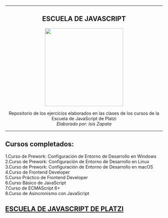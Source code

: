 ---------------------

<div align="center" >

## ESCUELA DE JAVASCRIPT


<img src="https://www.amvo.org.mx/wp-content/uploads/2021/04/logo-platzi-2.png" height="250px">

Repositorio de los ejercicios elaborados en las clases de los cursos de la Escuela de JavaScript de Platzi
  <br>
<i>Elaborado por: Isis Zapata</i>
</div>

---------------------
## Cursos completados:

1.Curso de Prework: Configuración de Entorno de Desarrollo en Windows
<br>
2.Curso de Prework: Configuración de Entorno de Desarrollo en Linux
<br>
3.Curso de Prework: Configuración de Entorno de Desarrollo en macOS
<br>
4.Curso de Frontend Developer
<br>
5.Curso Práctico de Frontend Developer
<br>
6.Curso Básico de JavaScript
<br>
7.Curso de ECMAScript 6+
<br>
8.Curso de Asincronismo con JavaScript
<br>

## [ESCUELA DE JAVASCRIPT DE PLATZI](https://platzi.com/escuela-javascript/)
